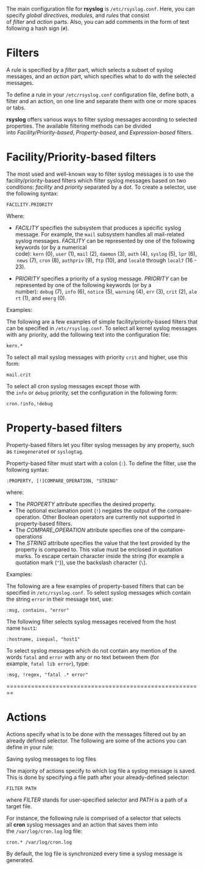 
The main configuration file for **rsyslog** is `/etc/rsyslog.conf`. Here, you can specify _global directives_, _modules_, and _rules_ that consist of _filter_ and _action_ parts. Also, you can add comments in the form of text following a hash sign (`#`).

# Filters

A rule is specified by a _filter_ part, which selects a subset of syslog messages, and an _action_ part, which specifies what to do with the selected messages.

To define a rule in your `/etc/rsyslog.conf` configuration file, define both, a filter and an action, on one line and separate them with one or more spaces or tabs.

**rsyslog** offers various ways to filter syslog messages according to selected properties. The available filtering methods can be divided into _Facility/Priority-based_, _Property-based_, and _Expression-based_ filters.

# Facility/Priority-based filters

The most used and well-known way to filter syslog messages is to use the facility/priority-based filters which filter syslog messages based on two conditions: _facility_ and _priority_ separated by a dot. To create a selector, use the following syntax:

`FACILITY.PRIORITY`

Where:

- _FACILITY_ specifies the subsystem that produces a specific syslog message. For example, the `mail` subsystem handles all mail-related syslog messages. _FACILITY_ can be represented by one of the following keywords (or by a numerical code): `kern` (0), `user` (1), `mail` (2), `daemon` (3), `auth` (4), `syslog` (5), `lpr` (6), `news` (7), `cron` (8), `authpriv` (9), `ftp` (10), and `local0` through `local7` (16 - 23).

- _PRIORITY_ specifies a priority of a syslog message. _PRIORITY_ can be represented by one of the following keywords (or by a number): `debug` (7), `info` (6), `notice` (5), `warning` (4), `err` (3), `crit` (2), `alert` (1), and `emerg` (0).


Examples:

The following are a few examples of simple facility/priority-based filters that can be specified in `/etc/rsyslog.conf`. To select all kernel syslog messages with any priority, add the following text into the configuration file:

```
kern.*
```

To select all mail syslog messages with priority `crit` and higher, use this form:

```
mail.crit
```

To select all cron syslog messages except those with the `info` or `debug` priority, set the configuration in the following form:

```
cron.!info,!debug
```

# Property-based filters

Property-based filters let you filter syslog messages by any property, such as `timegenerated` or `syslogtag`.


Property-based filter must start with a colon (`:`). To define the filter, use the following syntax:

```
:PROPERTY, [!]COMPARE_OPERATION, "STRING"
```

where:

- The _PROPERTY_ attribute specifies the desired property.
- The optional exclamation point (`!`) negates the output of the compare-operation. Other Boolean operators are currently not supported in property-based filters.
- The _COMPARE_OPERATION_ attribute specifies one of the compare-operations
- The _STRING_ attribute specifies the value that the text provided by the property is compared to. This value must be enclosed in quotation marks. To escape certain character inside the string (for example a quotation mark (`"`)), use the backslash character (`\`).

Examples:

The following are a few examples of property-based filters that can be specified in `/etc/rsyslog.conf`. To select syslog messages which contain the string `error` in their message text, use:

```
:msg, contains, "error"
```

The following filter selects syslog messages received from the host name `host1`:

```
:hostname, isequal, "host1"
```

To select syslog messages which do not contain any mention of the words `fatal` and `error` with any or no text between them (for example, `fatal lib error`), type:

```
:msg, !regex, "fatal .* error"
```

========================================================


# Actions

Actions specify what is to be done with the messages filtered out by an already defined selector. The following are some of the actions you can define in your rule:

Saving syslog messages to log files

The majority of actions specify to which log file a syslog message is saved. This is done by specifying a file path after your already-defined selector:

```
FILTER PATH
```

where _FILTER_ stands for user-specified selector and _PATH_ is a path of a target file.

For instance, the following rule is comprised of a selector that selects all **cron** syslog messages and an action that saves them into the `/var/log/cron.log` log file:

```
cron.* /var/log/cron.log
```

By default, the log file is synchronized every time a syslog message is generated.


